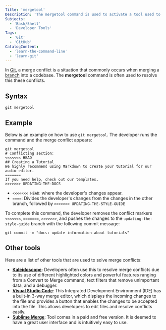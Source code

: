 ```yaml
---
Title: 'mergetool'
Description: 'The mergetool command is used to activate a tool used to solve merge conflicts that occur in a branch.'
Subjects:
  - 'Bash/Shell'
  - 'Developer Tools'
Tags:
  - 'Git'
  - 'GitHub'
CatalogContent:
  - 'learn-the-command-line'
  - 'learn-git'
---
```


In [Git](https://www.codecademy.com/resources/docs/git), a merge conflict is a situation that commonly occurs when merging a [branch](https://www.codecademy.com/resources/docs/git/branch) into a codebase. The **mergetool** command is often used to resolve this these conflicts.

## Syntax

```pseudo
git mergetool
```

## Example

Below is an example on how to use `git mergetool`. The developer runs the command and the merge conflict appears:

```git
git mergetool
# Conflicting section:
<<<<<<< HEAD
## Creating a Tutorial
We highly recommend using Markdown to create your tutorial for our audio editor.
=======
If you need help, check out our templates.
>>>>>>> UPDATING-THE-DOCS
```

- `<<<<<<< HEAD`: where the developer's changes appear.
- `====`: Divides the developer's changes from the changes in the other branch, followed by `>>>>>>> UPDATING-THE-STYLE-GUIDE`

To complete this command, the developer removes the conflict markers `<<<<<<<`, `=======`, `>>>>>>>`, and pushes the changes to the `updating-the-style-guide` branch with the following commit message:

```git
git commit -m "docs: update information about tutorials"
```

## Other tools

Here are a list of other tools that are used to solve merge conflicts:

- [**Kaleidoscope**](https://kaleidoscope.app/): Developers often use this to resolve merge conflicts due to its use of different highlighted colors and powerful features ranging from a Convert to Merge command, text filters that remove unimportant data, and a debugger.
- [**Visual Studio Code**](https://code.visualstudio.com/docs/sourcecontrol/overview#_3way-merge-editor): This Integrated Development Environment (IDE) has a built-in 3-way merge editor, which displays the incoming changes to the file and provides a button that enables the changes to be accepted into the file. This allows developers to edit files and resolve conflicts easily.
- [**Sublime Merge**](https://www.sublimemerge.com/): Tool comes in a paid and free version. It is deemed to have a great user interface and is intuitively easy to use.

